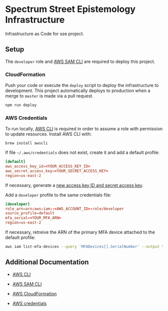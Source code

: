 # Spectrum Street Epistemology Infrastructure

Infrastructure as Code for sse project.

## Setup

The `developer` role and [AWS SAM CLI](https://aws.amazon.com/serverless/sam/) are required to deploy this project.

### CloudFormation

Push your code or execute the `deploy` script to deploy the infrastructure to development. This project automatically deploys to production when a merge to `master` is made via a pull request.

```bash
npm run deploy
```

### AWS Credentials

To run locally, [AWS CLI](https://aws.amazon.com/cli/) is required in order to assume a role with permission to update resources. Install AWS CLI with:

```brew
brew install awscli
```

If file `~/.aws/credentials` does not exist, create it and add a default profile:

```toml
[default]
aws_access_key_id=<YOUR_ACCESS_KEY_ID>
aws_secret_access_key=<YOUR_SECRET_ACCESS_KEY>
region=us-east-2
```

If necessary, generate a [new access key ID and secret access key](https://docs.aws.amazon.com/general/latest/gr/aws-sec-cred-types.html#access-keys-and-secret-access-keys).

Add a `developer` profile to the same credentials file:

```toml
[developer]
role_arn=arn:aws:iam::<AWS_ACCOUNT_ID>:role/developer
source_profile=default
mfa_serial=<YOUR_MFA_ARN>
region=us-east-2
```

If necessary, retreive the ARN of the primary MFA device attached to the default profile:

```bash
aws iam list-mfa-devices --query 'MFADevices[].SerialNumber' --output text
```

## Additional Documentation

- [AWS CLI](https://aws.amazon.com/cli/)

- [AWS SAM CLI](https://aws.amazon.com/serverless/sam/)

- [AWS CloudFormation](https://aws.amazon.com/cloudformation/)

- [AWS credentials](https://docs.aws.amazon.com/general/latest/gr/aws-sec-cred-types.html)
